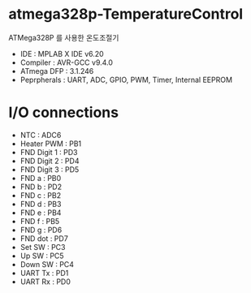 # atmega328p-TemperatureControl
ATMega328P 를 사용한 온도조절기

- IDE : MPLAB X IDE v6.20
- Compiler : AVR-GCC v9.4.0
- ATmega DFP : 3.1.246
- Peprpherals : UART, ADC, GPIO, PWM, Timer, Internal EEPROM

# I/O connections
- NTC : ADC6
- Heater PWM : PB1
- FND Digit 1 : PD3
- FND Digit 2 : PD4
- FND Digit 3 : PD5
- FND a : PB0
- FND b : PD2
- FND c : PB2
- FND d : PB3
- FND e : PB4
- FND f : PB5
- FND g : PD6
- FND dot : PD7
- Set SW : PC3
- Up SW : PC5
- Down SW : PC4
- UART Tx : PD1
- UART Rx : PD0

